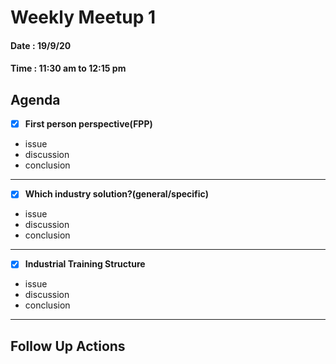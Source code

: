 # Weekly Meetup 1

#### Date : 19/9/20
#### Time : 11:30 am to 12:15 pm

## Agenda

- [x] **First person perspective(FPP)**
* issue
* discussion
* conclusion
    
---

- [x] **Which industry solution?(general/specific)**

* issue
* discussion
* conclusion
    
---

- [x] **Industrial Training Structure**

* issue
* discussion
* conclusion
    
---

## Follow Up Actions

